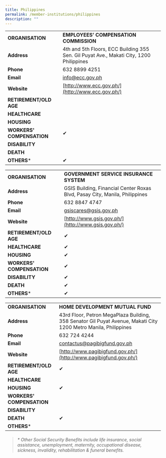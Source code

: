 ```yaml
---
title: Philippines
permalink: /member-institutions/philippines
description: ""
---
```

|  |  | 
| -------- | -------- | 
| **ORGANISATION** | **EMPLOYEES’ COMPENSATION COMMISSION** | 
| **Address** | 4th and 5th Floors, ECC Building 355 Sen. Gil Puyat Ave., Makati City, 1200 Philippines | 
| **Phone** | 632 8899 4251 | 
| **Email** | [info@ecc.gov.ph](mailto:info@ecc.gov.ph) | 
| **Website** | [http://www.ecc.gov.ph/](http://www.ecc.gov.ph/) | 
| **RETIREMENT/OLD AGE** |  | 
| **HEALTHCARE** |   | 
| **HOUSING** |  | 
| **WORKERS' COMPENSATION** | ✔  | 
| **DISABILITY** |  | 
| **DEATH** |  | 
| **OTHERS*** | ✔ |


|  |  | 
| -------- | -------- | 
| **ORGANISATION** | **GOVERNMENT SERVICE INSURANCE SYSTEM** | 
| **Address** | GSIS Building, Financial Center Roxas Blvd, Pasay City, Manila, Philippines | 
| **Phone** | 632 8847 4747 | 
| **Email** | [gsiscares@gsis.gov.ph](mailto:gsiscares@gsis.gov.ph) | 
| **Website** | [http://www.gsis.gov.ph/](http://www.gsis.gov.ph/) | 
| **RETIREMENT/OLD AGE** | ✔ | 
| **HEALTHCARE** | ✔ | 
| **HOUSING** | ✔ | 
| **WORKERS' COMPENSATION** | ✔  | 
| **DISABILITY** | ✔ | 
| **DEATH** | ✔ | 
| **OTHERS*** | ✔ |


|  |  | 
| -------- | -------- | 
| **ORGANISATION** | **HOME DEVELOPMENT MUTUAL FUND** | 
| **Address** | 43rd Floor, Petron MegaPlaza Building, 358 Senator Gil Puyat Avenue, Makati City 1200 Metro Manila, Philippines | 
| **Phone** | 632 724 4244 | 
| **Email** | [contactus@pagibigfund.gov.ph](mailto:contactus@pagibigfund.gov.ph) | 
| **Website** | [http://www.pagibigfund.gov.ph/](http://www.pagibigfund.gov.ph/) | 
| **RETIREMENT/OLD AGE** | ✔ | 
| **HEALTHCARE** |  | 
| **HOUSING** | ✔ | 
| **WORKERS' COMPENSATION** |  | 
| **DISABILITY** |  | 
| **DEATH** | ✔ | 
| **OTHERS*** |  |

> ###### \* Other Social Security Benefits include life insurance, social assistance, unemployment, maternity, occupational disease, sickness, invalidity, rehabilitation & funeral benefits.